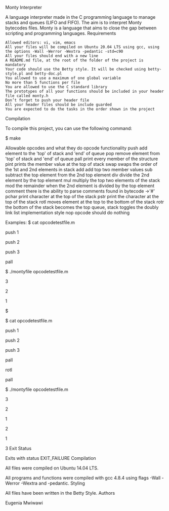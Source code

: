 Monty Interpreter

A language interpreter made in the C programming language to manage stacks and queues (LIFO and FIFO). The aim is to interpret Monty bytecodes files. Monty is a language that aims to close the gap between scripting and programming languages.
Requirements

    Allowed editors: vi, vim, emacs
    All your files will be compiled on Ubuntu 20.04 LTS using gcc, using the options -Wall -Werror -Wextra -pedantic -std=c90
    All your files should end with a new line
    A README.md file, at the root of the folder of the project is mandatory
    Your code should use the Betty style. It will be checked using betty-style.pl and betty-doc.pl
    You allowed to use a maximum of one global variable
    No more than 5 functions per file
    You are allowed to use the C standard library
    The prototypes of all your functions should be included in your header file called monty.h
    Don’t forget to push your header file
    All your header files should be include guarded
    You are expected to do the tasks in the order shown in the project

Compilation

To compile this project, you can use the following command:

$ make

Allowable opcodes and what they do
opcode 	functionality
push 	add element to the 'top' of stack and 'end' of queue
pop 	remove element from 'top' of stack and 'end' of queue
pall 	print every member of the structure
pint 	prints the member value at the top of stack
swap 	swaps the order of the 1st and 2nd elements in stack
add 	add top two member values
sub 	subtract the top element from the 2nd top element
div 	divide the 2nd element by the top element
mul 	multiply the top two elements of the stack
mod 	the remainder when the 2nd element is divided by the top element
comment 	there is the ability to parse comments found in bytecode ->'#'
pchar 	print character at the top of the stack
pstr 	print the character at the top of the stack
rotl 	moves element at the top to the bottom of the stack
rotr 	the bottom of the stack becomes the top
queue, stack 	toggles the doubly link list implementation style
nop 	opcode should do nothing

Examples: $ cat opcodetestfile.m

push 1

push 2

push 3

pall

$ ./montyfile opcodetestfile.m

3

2

1

$

$ cat opcodetestfile.m

push 1

push 2

push 3

pall

rotl

pall

$ ./montyfile opcodetestfile.m

3

2

1

2

1

3
Exit Status

Exits with status EXIT_FAILURE
Compilation

All files were compiled on Ubuntu 14.04 LTS.

All programs and functions were compiled with gcc 4.8.4 using flags -Wall -Werror -Wextra and -pedantic.
Styling

All files have been written in the Betty Style.
Authors

Eugenia Mwiwawi
